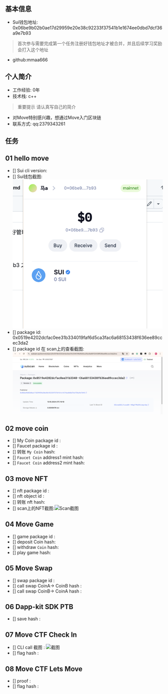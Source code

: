 ## 基本信息
- Sui钱包地址: 0x06be9b02b0ae17d29959e20e38c92233f37541b1e1674ee0dbd7dcf36a9e7b93
> 首次参与需要完成第一个任务注册好钱包地址才被合并，并且后续学习奖励会打入这个地址
- github:mmaa666

## 个人简介
- 工作经验: 0年
- 技术栈: c++
> 重要提示 请认真写自己的简介
- 对Move特别感兴趣，想通过Move入门区块链
- 联系方式: qq:2379343261
## 任务

##   01 hello move  
- [] Sui cli version:
- [] Sui钱包截图: ![Sui钱包截图](mover/mmaa666/image/qianbao.png)
- [] package id: 0x0519e4202dcfac0ee31b334019faf6d5ca3fac6a68153438f636ee89ccec3da2
- [] package id 在 scan上的查看截图:![Scan截图](mover/mmaa666/image/package.png)

##   02 move coin
- [] My Coin package id : 
- [] Faucet package id : 
- [] 转账 `My Coin` hash:
- [] `Faucet Coin` address1 mint hash:
- [] `Faucet Coin` address2 mint hash:

##   03 move NFT
- [] nft package id :
- [] nft object id : 
- [] 转账 nft  hash:
- [] scan上的NFT截图:![Scan截图](./images/你的图片地址)

##   04 Move Game
- [] game package id :
- [] deposit Coin hash:
- [] withdraw `Coin` hash:
- [] play game hash:

##   05 Move Swap
- [] swap package id :
- [] call swap CoinA-> CoinB  hash :
- [] call swap CoinB-> CoinA  hash :

##   06 Dapp-kit SDK PTB
- [] save hash :

##   07 Move CTF Check In
- [] CLI call 截图 : ![截图](./images/你的图片地址)
- [] flag hash :

##   08 Move CTF Lets Move
- [] proof : 
- [] flag hash :
